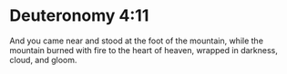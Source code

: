 # Deuteronomy 4:11

And you came near and stood at the foot of the mountain, while the mountain burned with fire to the heart of heaven, wrapped in darkness, cloud, and gloom.
